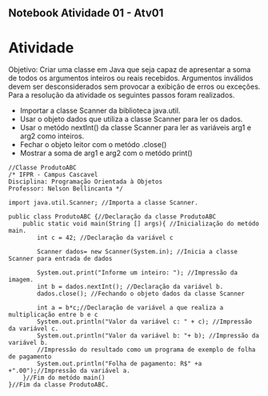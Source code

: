 ## Notebook Atividade 01 - Atv01

# Atividade
Objetivo: Criar uma classe em Java que seja capaz de apresentar a soma de todos os argumentos inteiros ou reais recebidos. Argumentos inválidos devem ser desconsiderados sem provocar a exibição de erros ou exceções.
Para a resolução da atividade os seguintes passos foram realizados.

* Importar a classe Scanner da biblioteca java.util.
* Usar o objeto dados que utiliza a classe Scanner para ler os dados.
* Usar o metódo nextInt() da classe Scanner para ler as variáveis arg1 e arg2 como inteiros.
* Fechar o objeto leitor com o metódo .close()
* Mostrar a soma de arg1 e arg2 com o metódo print()

```
//Classe ProdutoABC
/* IFPR - Campus Cascavel
Disciplina: Programação Orientada à Objetos
Professor: Nelson Bellincanta */ 

import java.util.Scanner; //Importa a classe Scanner.

public class ProdutoABC {//Declaração da classe ProdutoABC
    public static void main(String [] args){ //Inicialização do metódo main.
        int c = 42; //Declaração da variável c

        Scanner dados= new Scanner(System.in); //Inicia a classe Scanner para entrada de dados

        System.out.print("Informe um inteiro: "); //Impressão da imagem.
        int b = dados.nextInt(); //Declaração da variável b.
        dados.close(); //Fechando o objeto dados da classe Scanner

        int a = b*c;//Declaração de variável a que realiza a multiplicação entre b e c
        System.out.println("Valor da variável c: " + c); //Impressão da variável c.
        System.out.println("Valor da variável b: "+ b); //Impressão da variável b.
        //Impressão do resultado como um programa de exemplo de folha de pagamento
        System.out.println("Folha de pagamento: R$" +a +".00");//Impressão da variável a.
    }//Fim do metódo main()
}//Fim da classe ProdutoABC.

```
